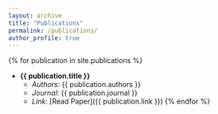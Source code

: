 ```yaml
---
layout: archive
title: "Publications"
permalink: /publications/
author_profile: true
---
```


{% for publication in site.publications %}
  - **{{ publication.title }}**
    - *Authors*: {{ publication.authors }}
    - *Journal*: {{ publication.journal }}
    - *Link*: [Read Paper]({{ publication.link }})
{% endfor %}

